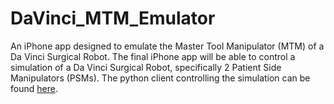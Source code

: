 # DaVinci_MTM_Emulator

An iPhone app designed to emulate the Master Tool Manipulator (MTM) of a Da Vinci Surgical Robot. 
The final iPhone app will be able to control a simulation of a Da Vinci Surgical Robot, specifically 2 Patient Side Manipulators (PSMs). The python client controlling the simulation can be found [here](https://github.com/AkhilDeo/Simulation-Control).
